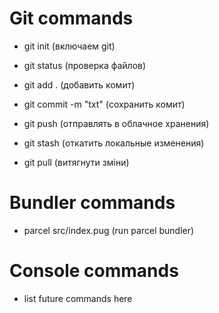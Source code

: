 # Git commands

- git init (включаем git)
- git status (проверка файлов)

- git add . (добавить комит)
- git commit -m "txt" (сохранить комит)
- git push (отправлять в облачное хранения)

- git stash (откатить локальные изменения)

- git pull (витягнути зміни)

# Bundler commands
- parcel src/index.pug (run parcel bundler)

# Console commands
- list future commands here